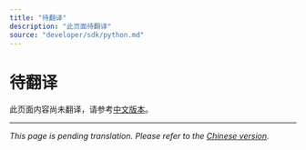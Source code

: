 ```yaml
---
title: "待翻译"
description: "此页面待翻译"
source: "developer/sdk/python.md"
---
```


# 待翻译

此页面内容尚未翻译，请参考[中文版本](../../zh/developer/sdk/python.md)。

---

*This page is pending translation. Please refer to the [Chinese version](../../zh/developer/sdk/python.md).*
